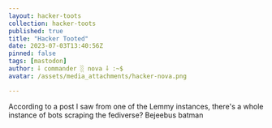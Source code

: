 ```yaml
---
layout: hacker-toots
collection: hacker-toots
published: true
title: "Hacker Tooted"
date: 2023-07-03T13:40:56Z
pinned: false
tags: [mastodon]
author: ⸸ commander ░ nova ⸸ :~$
avatar: /assets/media_attachments/hacker-nova.png

---
```


<p>According to a post I saw from one of the Lemmy instances, there&#39;s a whole instance of bots scraping the fediverse? Bejeebus batman</p>


